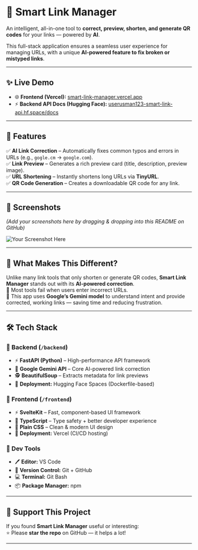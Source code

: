 # 🔗 Smart Link Manager

An intelligent, all-in-one tool to **correct, preview, shorten, and generate QR codes** for your links — powered by **AI**.  

This full-stack application ensures a seamless user experience for managing URLs, with a unique **AI-powered feature to fix broken or mistyped links**.

---

## ✨ Live Demo  
- 🌐 **Frontend (Vercel):** [smart-link-manager.vercel.app](https://smart-link-manager.vercel.app/)  
- ⚡ **Backend API Docs (Hugging Face):** [userusman123-smart-link-api.hf.space/docs](https://userusman123-smart-link-api.hf.space/docs)  

---

## 🚀 Features  

✅ **AI Link Correction** – Automatically fixes common typos and errors in URLs (e.g., `gogle.cm` → `google.com`).  
✅ **Link Preview** – Generates a rich preview card (title, description, preview image).  
✅ **URL Shortening** – Instantly shortens long URLs via **TinyURL**.  
✅ **QR Code Generation** – Creates a downloadable QR code for any link.  

---

## 📸 Screenshots  

_(Add your screenshots here by dragging & dropping into this README on GitHub)_  

![Your Screenshot Here](#)  

---

## 🤔 What Makes This Different?  

Unlike many link tools that only shorten or generate QR codes, **Smart Link Manager** stands out with its **AI-powered correction**.  
🔹 Most tools fail when users enter incorrect URLs.  
🔹 This app uses **Google’s Gemini model** to understand intent and provide corrected, working links — saving time and reducing frustration.  

---

## 🛠️ Tech Stack  

### 🔹 Backend (`/backend`)  
- ⚡ **FastAPI (Python)** – High-performance API framework  
- 🤖 **Google Gemini API** – Core AI-powered link correction  
- 🕵️ **BeautifulSoup** – Extracts metadata for link previews  
- 🚀 **Deployment:** Hugging Face Spaces (Dockerfile-based)  

### 🔹 Frontend (`/frontend`)  
- ⚡ **SvelteKit** – Fast, component-based UI framework  
- 📝 **TypeScript** – Type safety + better developer experience  
- 🎨 **Plain CSS** – Clean & modern UI design  
- 🚀 **Deployment:** Vercel (CI/CD hosting)  

### 🔹 Dev Tools  
- 🖊️ **Editor:** VS Code  
- 🔧 **Version Control:** Git + GitHub  
- 💻 **Terminal:** Git Bash  
- 📦 **Package Manager:** npm  

---

## 🌟 Support This Project  

If you found **Smart Link Manager** useful or interesting:  
⭐ Please **star the repo** on GitHub — it helps a lot!  

---

